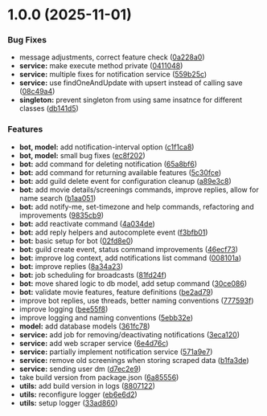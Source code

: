 # 1.0.0 (2025-11-01)


### Bug Fixes

* message adjustments, correct feature check ([0a228a0](https://github.com/groc-prog/argus/commit/0a228a0b7266a862ce30ca9cbcbf63d510c99aad))
* **service:** make execute method private ([0411048](https://github.com/groc-prog/argus/commit/04110480920f9d6cc5ec4901e7e2b845fcefbeaa))
* **service:** multiple fixes for notification service ([559b25c](https://github.com/groc-prog/argus/commit/559b25cc53ba8fa4624d0fb188408bb4c58fefeb))
* **service:** use findOneAndUpdate with upsert instead of calling save ([08c49a4](https://github.com/groc-prog/argus/commit/08c49a44986c02b1d878fe1169bb2c0ef26c4791))
* **singleton:** prevent singleton from using same insatnce for different classes ([db141d5](https://github.com/groc-prog/argus/commit/db141d5b1eb978d550195cd15124bd00f93783f4))


### Features

* **bot, model:** add notification-interval option ([c1f1ca8](https://github.com/groc-prog/argus/commit/c1f1ca8839420d4291ffa55ae9b3b5203a14a208))
* **bot, model:** small bug fixes ([ec8f202](https://github.com/groc-prog/argus/commit/ec8f202f3a8169e3261d613cf64d0022bcbeefaa))
* **bot:** add command for deleting notification ([65a8bf6](https://github.com/groc-prog/argus/commit/65a8bf6205a6a47bd975065ea01f2e482235e0b6))
* **bot:** add command for returning available features ([5c30fce](https://github.com/groc-prog/argus/commit/5c30fcecd87de8f26c6eb6287ee5071f70384d5b))
* **bot:** add guild delete event for configuration cleanup ([a89e3c8](https://github.com/groc-prog/argus/commit/a89e3c8a1de751e108cd7764e3961658c7800a82))
* **bot:** add movie details/screenings commands, improve replies, allow for name search ([b1aa051](https://github.com/groc-prog/argus/commit/b1aa05103e3a3c4df02f82baaab97830db409c5c))
* **bot:** add notify-me, set-timezone and help commands, refactoring and improvements ([9835cb9](https://github.com/groc-prog/argus/commit/9835cb9daa5602cfe375921b3486919ae30af1d8))
* **bot:** add reactivate command ([4a034de](https://github.com/groc-prog/argus/commit/4a034de09a1e694f313f12ef9f493589d1d300e4))
* **bot:** add reply helpers and autocomplete event ([f3bfb01](https://github.com/groc-prog/argus/commit/f3bfb019409524f0c69419741efe2ea225981990))
* **bot:** basic setup for bot ([02fd8e0](https://github.com/groc-prog/argus/commit/02fd8e0c51675f5962653396178fa97e5dfb4ae9))
* **bot:** guild create event, status command improvements ([46ecf73](https://github.com/groc-prog/argus/commit/46ecf738dac4fb2cdf701813dbc9a5788e56070e))
* **bot:** improve log context, add notifications list command ([008101a](https://github.com/groc-prog/argus/commit/008101a8a8cb92f8779fbcda3573c0053e10fd92))
* **bot:** improve replies ([8a34a23](https://github.com/groc-prog/argus/commit/8a34a2308ab45c9932e536a3d6e38e4c75f458e4))
* **bot:** job scheduling for broadcasts ([81fd24f](https://github.com/groc-prog/argus/commit/81fd24f7db8e3e5ff3911f35e28547168cc34c98))
* **bot:** move shared logic to db model, add setup command ([30ce086](https://github.com/groc-prog/argus/commit/30ce086a922fd9e3a4932ff18ff83adb8727f7f5))
* **bot:** validate movie features, feature definitions ([be2ad79](https://github.com/groc-prog/argus/commit/be2ad796085bee6bc81ddc11f809b74ac6710167))
* improve bot replies, use threads, better naming conventions ([777593f](https://github.com/groc-prog/argus/commit/777593fa0f4bfe4916bcfafb22e305a339ab56c6))
* improve logging ([bee55f8](https://github.com/groc-prog/argus/commit/bee55f890a00a38d37c2c5eb351dac41e0f2c123))
* improve logging and naming conventions ([5ebb32e](https://github.com/groc-prog/argus/commit/5ebb32e0d61ee2bf5c0c637f744ee42a08aac95c))
* **model:** add database models ([361fc78](https://github.com/groc-prog/argus/commit/361fc78ff760748f6d9d5b5c00e92878943a8cfb))
* **service:** add job for removing/deactivating notifications ([3eca120](https://github.com/groc-prog/argus/commit/3eca120b37999a2f633783122447af23661333ea))
* **service:** add web scraper service ([6e4d76c](https://github.com/groc-prog/argus/commit/6e4d76ca3daabc8cf64d4290241fc4b82280e54b))
* **service:** partially implement notification service ([571a9e7](https://github.com/groc-prog/argus/commit/571a9e75aaef5c3457dc19f1e38d3c3ba0698149))
* **service:** remove old screenings when storing scraped data ([b1fa3de](https://github.com/groc-prog/argus/commit/b1fa3de1f5f7803c1f687bfc255cf1073b1a44b4))
* **service:** sending user dm ([d7ec2e9](https://github.com/groc-prog/argus/commit/d7ec2e9a708c4993564520e0a636a2f3891a7f90))
* take build version from package.json ([6a85556](https://github.com/groc-prog/argus/commit/6a85556cb15f57a85971adb7da9eb44065c35032))
* **utils:** add build version in logs ([8807122](https://github.com/groc-prog/argus/commit/8807122ebedefbf67e58b88901f88a912bd58e37))
* **utils:** reconfigure logger ([eb6e6d2](https://github.com/groc-prog/argus/commit/eb6e6d2f277e6c96f178bc06d42a13e989cf6c9a))
* **utils:** setup logger ([33ad860](https://github.com/groc-prog/argus/commit/33ad86067b7a0881651fd8535cfc2bb1fe4a7242))
